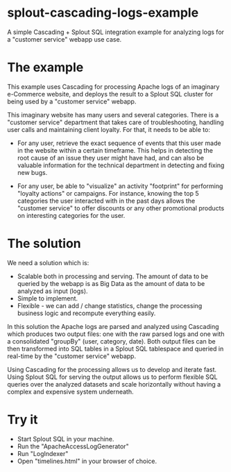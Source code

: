 splout-cascading-logs-example
=============================

A simple Cascading + Splout SQL integration example for analyzing logs for a "customer service" webapp use case.

The example
===========

This example uses Cascading for processing Apache logs of an imaginary e-Commerce website, and deploys the result to 
a Splout SQL cluster for being used by a "customer service" webapp.

This imaginary website has many users and several categories. There is a "customer service" department that takes care of troubleshooting, 
handling user calls and maintaining client loyalty. For that, it needs to be able to:

* For any user, retrieve the exact sequence of events that this user made in the website within a certain timeframe. 
This helps in detecting the root cause of an issue they user might have had, and can also be valuable information for the 
technical department in detecting and fixing new bugs.

* For any user, be able to "visualize" an activity "footprint" for performing "loyalty actions" or campaigns. For instance, knowing the
top 5 categories the user interacted with in the past days allows the "customer service" to offer discounts or any other promotional
products on interesting categories for the user.   

The solution
============

We need a solution which is:

* Scalable both in processing and serving. The amount of data to be queried by the webapp is as Big Data as the amount of data 
to be analyzed as input (logs).
* Simple to implement.
* Flexible - we can add / change statistics, change the processing business logic and recompute everything easily. 
 
In this solution the Apache logs are parsed and analyzed using Cascading which produces two output files: one with the raw parsed logs and one with a 
consolidated "groupBy" (user, category, date). Both output files can be then transformed into SQL tables in a Splout SQL
tablespace and queried in real-time by the "customer service" webapp.

Using Cascading for the processing allows us to develop and iterate fast. Using Splout SQL for serving the output allows us to 
perform flexible SQL queries over the analyzed datasets and scale horizontally without having a complex and expensive system underneath.

Try it
======

- Start Splout SQL in your machine.
- Run the "ApacheAccessLogGenerator"
- Run "LogIndexer"
- Open "timelines.html" in your browser of choice.